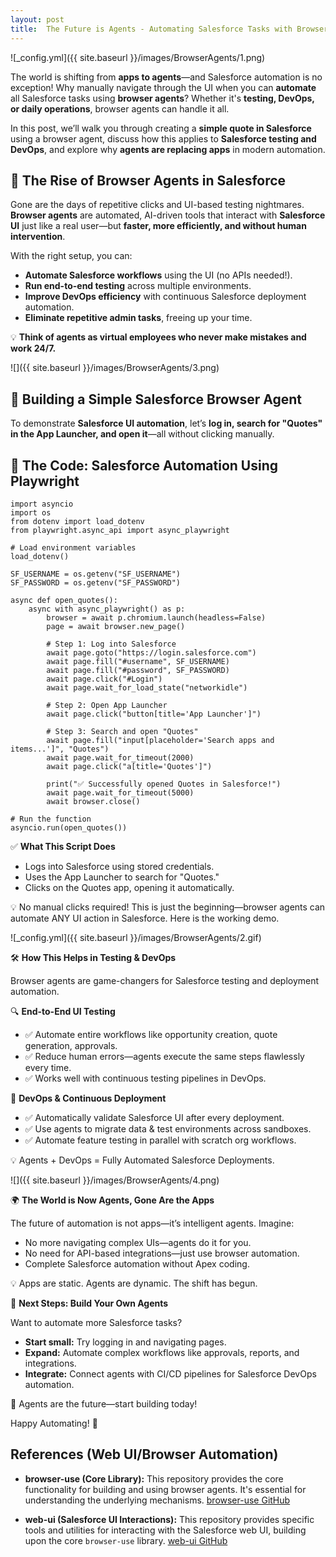 ```yaml
---
layout: post
title:  The Future is Agents - Automating Salesforce Tasks with Browser UI
---
```

![_config.yml]({{ site.baseurl }}/images/BrowserAgents/1.png)


The world is shifting from **apps to agents**—and Salesforce automation is no exception! Why manually navigate through the UI when you can **automate** all Salesforce tasks using **browser agents**? Whether it's **testing, DevOps, or daily operations**, browser agents can handle it all.

In this post, we’ll walk you through creating a **simple quote in Salesforce** using a browser agent, discuss how this applies to **Salesforce testing and DevOps**, and explore why **agents are replacing apps** in modern automation.

## 🚀 The Rise of Browser Agents in Salesforce

Gone are the days of repetitive clicks and UI-based testing nightmares. **Browser agents** are automated, AI-driven tools that interact with **Salesforce UI** just like a real user—but **faster, more efficiently, and without human intervention**.

With the right setup, you can:
* **Automate Salesforce workflows** using the UI (no APIs needed!).
* **Run end-to-end testing** across multiple environments.
* **Improve DevOps efficiency** with continuous Salesforce deployment automation.
* **Eliminate repetitive admin tasks**, freeing up your time.

💡 **Think of agents as virtual employees who never make mistakes and work 24/7.**

![]({{ site.baseurl }}/images/BrowserAgents/3.png)

## 🔨 Building a Simple Salesforce Browser Agent

To demonstrate **Salesforce UI automation**, let’s **log in, search for "Quotes" in the App Launcher, and open it**—all without clicking manually.

## 📌 The Code: Salesforce Automation Using Playwright

```
import asyncio
import os
from dotenv import load_dotenv
from playwright.async_api import async_playwright

# Load environment variables
load_dotenv()

SF_USERNAME = os.getenv("SF_USERNAME")
SF_PASSWORD = os.getenv("SF_PASSWORD")

async def open_quotes():
    async with async_playwright() as p:
        browser = await p.chromium.launch(headless=False)
        page = await browser.new_page()

        # Step 1: Log into Salesforce
        await page.goto("https://login.salesforce.com")
        await page.fill("#username", SF_USERNAME)
        await page.fill("#password", SF_PASSWORD)
        await page.click("#Login")
        await page.wait_for_load_state("networkidle")

        # Step 2: Open App Launcher
        await page.click("button[title='App Launcher']")
        
        # Step 3: Search and open "Quotes"
        await page.fill("input[placeholder='Search apps and items...']", "Quotes")
        await page.wait_for_timeout(2000)
        await page.click("a[title='Quotes']")

        print("✅ Successfully opened Quotes in Salesforce!")
        await page.wait_for_timeout(5000)
        await browser.close()

# Run the function
asyncio.run(open_quotes())
```

✅ **What This Script Does**

* Logs into Salesforce using stored credentials.
* Uses the App Launcher to search for "Quotes."
* Clicks on the Quotes app, opening it automatically.

💡 No manual clicks required! This is just the beginning—browser agents can automate ANY UI action in Salesforce. Here is the working demo. 

![_config.yml]({{ site.baseurl }}/images/BrowserAgents/2.gif)


🛠️ **How This Helps in Testing & DevOps**

Browser agents are game-changers for Salesforce testing and deployment automation.

🔍 **End-to-End UI Testing**

* ✅ Automate entire workflows like opportunity creation, quote generation, approvals.
* ✅ Reduce human errors—agents execute the same steps flawlessly every time.
* ✅ Works well with continuous testing pipelines in DevOps.

🚀 **DevOps & Continuous Deployment**

* ✅ Automatically validate Salesforce UI after every deployment.
* ✅ Use agents to migrate data & test environments across sandboxes.
* ✅ Automate feature testing in parallel with scratch org workflows.

💡 Agents + DevOps = Fully Automated Salesforce Deployments.

![]({{ site.baseurl }}/images/BrowserAgents/4.png)

🌍 **The World is Now Agents, Gone Are the Apps**

The future of automation is not apps—it’s intelligent agents. Imagine:

* No more navigating complex UIs—agents do it for you.
* No need for API-based integrations—just use browser automation.
* Complete Salesforce automation without Apex coding.

💡 Apps are static. Agents are dynamic. The shift has begun.

🎯 **Next Steps: Build Your Own Agents**

Want to automate more Salesforce tasks?

* **Start small:** Try logging in and navigating pages.
* **Expand:** Automate complex workflows like approvals, reports, and integrations.
* **Integrate:** Connect agents with CI/CD pipelines for Salesforce DevOps automation.

🚀 Agents are the future—start building today!

Happy Automating! 🤖

## **References (Web UI/Browser Automation)**

* **browser-use (Core Library):** This repository provides the core functionality for building and using browser agents. It's essential for understanding the underlying mechanisms. [browser-use GitHub](https://github.com/browser-use/browser-use)

* **web-ui (Salesforce UI Interactions):** This repository provides specific tools and utilities for interacting with the Salesforce web UI, building upon the core `browser-use` library. [web-ui GitHub](https://github.com/browser-use/web-ui)
